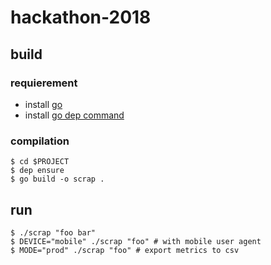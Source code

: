 # hackathon-2018

## build

### requierement

* install [go](https://golang.org/)
* install [go dep command](https://github.com/golang/dep)

### compilation

```
$ cd $PROJECT
$ dep ensure
$ go build -o scrap .
```

## run

```
$ ./scrap "foo bar"
$ DEVICE="mobile" ./scrap "foo" # with mobile user agent
$ MODE="prod" ./scrap "foo" # export metrics to csv
```
